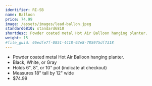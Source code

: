 ```yaml
---
identifier: RI-SB
name: Balloon
price: 74.99
image: /assets/images/lead-ballon.jpeg
standard6810: standard6810
shortdesc: Powder coated metal Hot Air Balloon hanging planter.
weight: 15
#file_guid: 66edfe7f-0851-4418-93e8-785975df7318
---
```



- Powder coated metal Hot Air Balloon hanging planter.
- Black, White, or Gray  
- Holds 6", 8", or 10" pot (indicate at checkout)  
- Measures 18" tall by 12" wide
- $74.99
